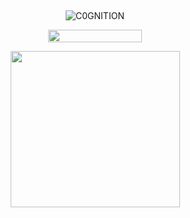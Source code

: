## 

<p align="center"> <img src="https://komarev.com/ghpvc/?username=C0GNITION&label=poop%20shards&color=0b23d9&style=flat" alt="C0GNITION" /> </p>
<p align="center"> 
  <img width="150" height="20" src="https://media.discordapp.net/attachments/1299154542591606806/1339834900936785930/image.gif?ex=6810677d&is=680f15fd&hm=7e1e0765104ef366ac43acb44930de756f080408948e052356b96ff9e0d27394&=&width=225&height=30">
<p align="center"> 
  <img width="271" height="250" src="https://files.catbox.moe/lj68e9.png">
</p>



